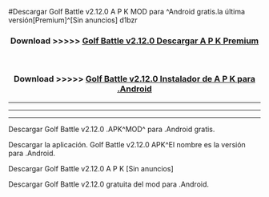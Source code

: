 #Descargar Golf Battle v2.12.0 A P K MOD para ^Android gratis.la última versión[Premium]^[Sin anuncios] d1bzr



<div align="center">
<h3>Download >>>>> <a href="https://es-web.web.app/?es= Golf Battle v2.12.0">Golf Battle v2.12.0 Descargar A P K Premium</a></h3><br>

<h3>Download >>>>> <a href="https://es-web.web.app/?es= Golf Battle v2.12.0">Golf Battle v2.12.0 Instalador de A P K para .Android</a></h3>
</div>


----------------------------------------------------------

----------------------------------------------------------

----------------------------------------------------------

Descargar Golf Battle v2.12.0 .APK^MOD^ para .Android gratis.

Descargar la aplicación. Golf Battle v2.12.0 APK^El nombre es la versión para .Android.

Descargar Golf Battle v2.12.0 A P K [Sin anuncios]

Descargar Golf Battle v2.12.0 gratuita del mod para .Android.